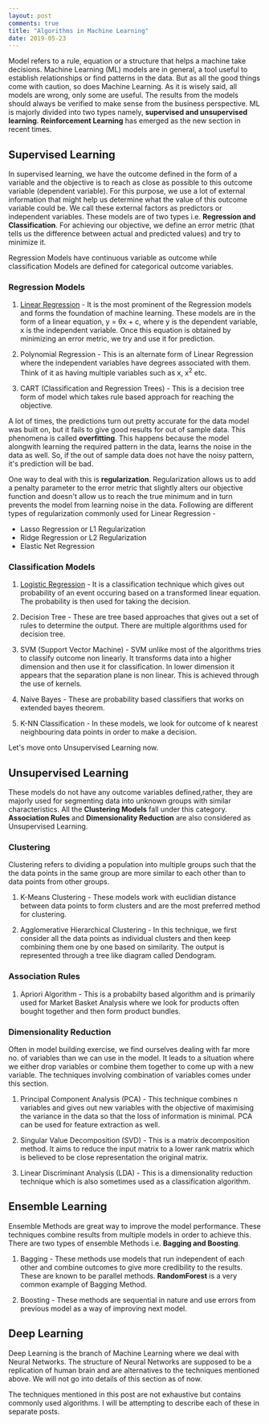 ```yaml
---
layout: post
comments: true
title: "Algorithms in Machine Learning"
date: 2019-05-23
---
```


Model refers to a rule, equation or a structure that helps a machine take decisions. Machine Learning (ML) models are in general, a tool useful to establish relationships or find patterns in the data. But as all the good things come with caution, so does Machine Learning. As it is wisely said, all models are wrong, only some are useful. The results from the models should always be verified to make sense from the business perspective.
ML is majorly divided into two types namely, **supervised and unsupervised learning**. **Reinforcement Learning** has emerged as the new section in recent times.

## Supervised Learning

In supervised learning, we have the outcome defined in the form of a variable and the objective is to reach as close as possible to this outcome variable (dependent variable). For this purpose, we use a lot of external information that might help us determine what the value of this outcome variable could be. We call these external factors as predictors or independent variables. These models are of two types i.e. **Regression and Classification**. For achieving our objective, we define an error metric (that tells us the difference between actual and predicted values) and try to minimize it.

Regression Models have continuous variable as outcome while classification Models are defined for categorical outcome variables.

### Regression Models

1. [Linear Regression](https://abhisheksanghai.com/2019/06/18/linear-regression) - It is the most prominent of the Regression models and forms the foundation of machine learning. These models 
are in the form of a linear equation,  y = &theta;x + c, where y is the dependent variable, x is the independent variable. Once this equation is obtained by minimizing an error metric, we try and use it for prediction.

2. Polynomial Regression - This is an alternate form of Linear Regression where the independent variables have degrees associated with  them. Think of it as having multiple variables such as x, x<sup>2</sup> etc.

3. CART (Classification and Regression Trees) - This is a decision tree form of model which takes rule based approach for reaching the objective.

A lot of times, the predictions turn out pretty accurate for the data model was built on, but it fails to give good results for out of sample data. This phenomena is called **overfitting**. This happens because the model alongwith learning the required pattern in the data, learns the noise in the data as well. So, if the out of sample data does not have the noisy pattern, it's prediction will be bad.

One way to deal with this is **regularization**. Regularization allows us to add a penalty parameter to the error metric that slightly alters our objective function and doesn't allow us to reach the true minimum and in turn prevents the model from learning noise in the data. Following are different types of regularization commonly used for Linear Regression - 

- Lasso Regression or L1 Regularization
- Ridge Regression or L2 Regularization
- Elastic Net Regression

### Classification Models

1. [Logistic Regression](https://abhisheksanghai.com/2019/09/07/logistic-regression) - It is a classification technique which gives out probability of an event occuring based on a transformed linear equation. The probability is then used for taking the decision.

2. Decision Tree - These are tree based approaches that gives out a set of rules to determine the output. There are multiple algorithms 
used for decision tree.

3. SVM (Support Vector Machine) - SVM unlike most of the algorithms tries to classify outcome non linearly. It transforms data into a higher dimension and then use it for classification. In lower dimension it appears that the separation plane is non linear. This is achieved through the use of kernels.

4. Naive Bayes - These are probability based classifiers that works on extended bayes theorem.

5. K-NN Classification - In these models, we look for outcome of k nearest neighbouring data points in order to make a decision.

Let's move onto Unsupervised Learning now.

## Unsupervised Learning

These models do not have any outcome variables defined,rather, they are majorly used for segmenting data into unknown groups with similar characteristics. All the **Clustering Models** fall under this category. **Association Rules** and **Dimensionality Reduction** are also considered as Unsupervised Learning.

### Clustering

Clustering refers to dividing a population into multiple groups such that the the data points in the same group are more similar to each other than to data points from other groups.

1. K-Means Clustering - These models work with euclidian distance between data points to form clusters and are the most preferred method for clustering. 

2. Agglomerative Hierarchical Clustering - In this technique, we first consider all the data points as individual clusters and then keep combining them one by one based on similarity. The output is represented through a tree like diagram called Dendogram. 

### Association Rules

1. Apriori Algorithm - This is a probabilty based algorithm and is primarily used for Market Basket Analysis where we look for products often bought together and then form product bundles.

### Dimensionality Reduction

Often in model building exercise, we find ourselves dealing with far more no. of variables than we can use in the model. It leads to a situation where we either drop variables or combine them together to come up with a new variable. The techniques involving combination of variables comes under this section.

1. Principal Component Analysis (PCA) - This technique combines n variables and gives out new variables with the objective of maximising the variance in the data so that the loss of information is minimal. PCA can be used for feature extraction as well.

2. Singular Value Decomposition (SVD) - This is a matrix decomposition method. It aims to reduce the input matrix to a lower rank matrix which is believed to be close representation the original matrix.

3. Linear Discriminant Analysis (LDA) - This is a dimensionality reduction technique which is also sometimes used as a classification algorithm. 

## Ensemble Learning

Ensemble Methods are great way to improve the model performance. These techniques combine results from multiple models in order to achieve this. There are two types of ensemble Methods i.e. **Bagging and Boosting**.

1. Bagging - These methods use models that run independent of each other and combine outcomes to give more credibility to the results.
These are known to be parallel methods. **RandomForest** is a very common example of Bagging Method.

2. Boosting - These methods are sequential in nature and use errors from previous model as a way of improving next model.

## Deep Learning

Deep Learning is the branch of Machine Learning where we deal with Neural Networks. The structure of Neural Networks are supposed to be a replication of human brain and are alternatives to the techniques mentioned above. We will not go into details of this section as of now.

The techniques mentioned in this post are not exhaustive but contains commonly used algorithms. I will be attempting to describe each of these in separate posts.




